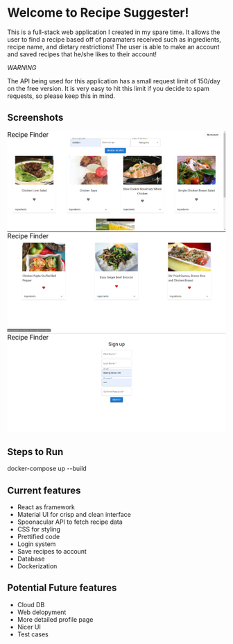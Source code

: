# Welcome to Recipe Suggester!

This is a full-stack web application I created in my spare time. It allows the user to find a recipe based off of paramaters received such as ingredients, recipe name, and dietary restrictions! The user is able to make an account and saved recipes that he/she likes to their account! 

*WARNING*

The API being used for this application has a small request limit of 150/day on the free version. It is very easy to hit this limit if you decide to spam requests, so please keep this in mind.

## Screenshots
![Search Page](./public/images/Screenshot_2.png)
![Saved Recipes](./public/images/Screenshot_3.png)
![Sign Up](./public/images/Screenshot_4.png)

## Steps to Run

docker-compose up --build



## Current features

- React as framework
- Material UI for crisp and clean interface
- Spoonacular API to fetch recipe data
- CSS for styling
- Prettified code
- Login system
- Save recipes to account
- Database
- Dockerization

## Potential Future features

- Cloud DB
- Web delopyment
- More detailed profile page
- Nicer UI
- Test cases
